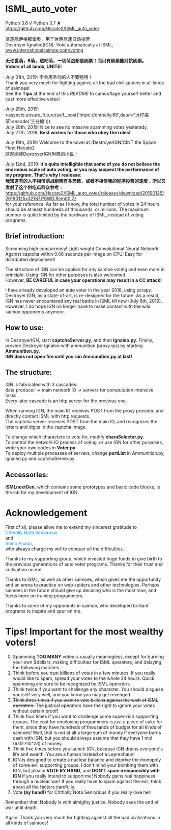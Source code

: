 ﻿# ISML_auto_voter
Python 3.6 √  Python 3.7 ✘  
https://github.com/Hecate2/ISML_auto_voter  
  
驱逐舰伊格那雷奥，用于世萌高速自动投票  
Destroyer Ignaleo(IGN): Vote automatically at ISML, www.internationalsaimoe.com/voting  
  
**无论世萌，B萌，贴吧萌，一切萌战都是刷票！而只有刷票能对抗刷票。**  
**Voters of all lands, UNITE!**  
  
July 31th, 2019: 不会用圣剑的人不要瞎用！  
Thank you very much for fighting against all the bad civilizations in all kinds of saimoes!  
See the **Tips** at the end of this *README* to camouflage yourself better and cast more effective votes!  
  
July 29th, 2019: >asyncio.ensure_future(self._post('httpc://chtholly.68',data=r'冰柠檬茶'.encode('三分糖')))  
July 28th, 2019: Nice to see no massive spamming votes yesterady.  
July 27th, 2019: **Best wishes for those who obey the rules!**  
  
July 19th, 2019: Welcome to the novel at /DestroyerIGN/CINT the Space Fleet Hecate2  
欢迎阅读DestroyerIGN附赠的小说！  
  
July 12nd, 2019: **It's quite intelligible that some of you do not believe the enormous scale of auto voting, or you may suspect the performance of my program. That's why I realease:**  
**我知道有的人不相信萌战刷票有多恐怖，或者不相信我的程序投票的速度，所以又发射了这个供吃瓜群众参考：**  
https://github.com/Hecate2/ISML_auto_voter/releases/download/20190125/20190125x32187.PSWD.Rem00.7z  
for your reference. As far as I know, the total number of votes in 24 hours should be at least hundreds of thousands, or millions. The maximum number is quite limited by the hardware of ISML, instead of voting programs.  
  
## Brief introduction:  
Screaming high concurrency! Light weight Convolutional Neural Network! Against captcha within 0.06 seconds per image on CPU! 
Easy for distributed deployment!  
  
The structure of IGN can be applied for any saimoe voting and even more in principle. Using IGN for other purposes is also welcomed.  
However, **BE CAREFUL in case your operations may result in a CC attack!**  
  
I have already developed an auto voter in the year 2018, using scrapy. Destroyer IGN, as a state-of-art, is re-designed for the future. 
As a result, IGN has never encountered any real battle in ISML till now (July 6th, 2019).  
However, I do hope IGN no longer have to make contact with the wild saimoe opponents anymore.  
  
## How to use:  
In DestroyerIGN, start **captchaServer.py**, and then **Ignaleo.py**. 
Finally, provide Destroyer Ignaleo with ammunition (proxy ips) by starting **Ammunition.py**.  
**IGN does not open fire until you run Ammunition.py at last!**  
  
## The structure:  
IGN is fabricated with 3 cascades:  
data producer -> main network IO -> servers for computation intensive tasks  
Every later cascade is an http server for the previous one.  
  
When running IGN, the main IO receives POST from the proxy provider, and directly contact ISML with http requests.  
The captcha server receives POST from the main IO, and recognizes the letters and digits in the captcha image.  
  
To change which characters to vote for, modify **charaSelector.py**.  
To control the network IO process of voting, or use IGN for other purposes, write your own codes in **Voter.py**.  
To deploy multiple processes of servers, change **portList** in Ammunition.py, Ignaleo.py and captchaServer.py.  
  
## Accessories: 
**ISMLnextGen**, which contains some prototypes and basic code blocks, is the lab for my development of IGN.  

# Acknowledgement
First of all, please allow me to extend my sincerest gratitude to  
<font color=#0099ff>Chtholly Nota Seniorious</font>  
and  
<font color=DodgerBlue>Shino Asada</font>,  
who always charge my will to conquer all the difficulties.  
  
Thanks to my supporting group, which invested huge funds to give birth to the previous generations of auto voter programs.
Thanks for their trust and cultivation on me.  
  
Thanks to ISML, as well as other saimoes, 
which gives me the opportunity and an arena to practice on web spiders and other technologies. 
Perhaps saimoes in the future should give up deciding who is the most moe, and focus more on training programmers.  

Thanks to some of my opponents in saimoe, who developed brilliant programs to inspire and spur on me.  
  
# Tips! Important for the most wealthy voters!
0. Spamming **TOO MANY** votes is usually meaningless, except for burning your own $dollars, making difficulties for ISML operaters, and delaying the following matches.  
1. Think before you cast billions of votes in a few minutes. If you really would like to spam, spread your votes to the whole 24 hours. Quick spamming are sure to be recognized by ISML operators.  
2. Think twice if you want to challenge any character. You should disguise yourself very well, and you know you may get revenged.  
3. ~~Think three times if you want to vote billions against the wish of ISML operators.~~ The justical operators have the right to ignore your votes without certain proof!  
4. Think four times if you want to challenge some super-rich supporting groups. The cost for employing programmers is just a piece of cake for them, since they have hundreds of thousands of budget for all kinds of saimoes! Well, that is not at all a large sum of money if everyone burns cash with IGN, but you should always assume that they have 1 mol (6.02×10^23) of money.   
5. Think five times before you launch IGN, because IGN drains everyone's life and wealth. You are a human instead of a Leprechaun!  
6. IGN is designed to create a nuclear balance and deprive the monopoly of some evil supporting groups. I don't mind your bombing them with IGN, but please **VOTE BY HAND**, and **DON'T spam irresponsibly with IGN** if you really intend to support me! Nobody gains real happiness through a nuclear war! If you really have to spam against the evil, think about all the factors carefully.  
7. Vote **(by hand!)** for Chtholly Nota Seniorious if you really love her!  
  
Remember that: Nobody is with almighty justice. Nobody sees the end of war until death.  
  
Again: Thank you very much for fighting against all the bad civilizations in all kinds of saimoes!  
